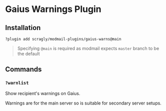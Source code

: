 # Gaius Warnings Plugin

## Installation
```
?plugin add scragly/modmail-plugins/gaius-warns@main
```

> Specifying `@main` is required as modmail expects `master` branch to be the default

## Commands

### `?warnlist`
Show recipient's warnings on Gaius.  

Warnings are for the main server so is suitable for secondary server setups.  
